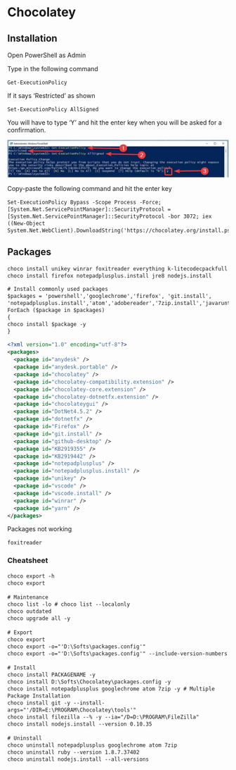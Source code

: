 # Chocolatey

## Installation
Open PowerShell as Admin

Type in the following command

```shell
Get-ExecutionPolicy
```

If it says ‘Restricted’ as shown

```shell
Set-ExecutionPolicy AllSigned
```

You will have to type ‘Y’ and hit the enter key when you will be asked for a confirmation.

![img.png](img/chocolatey-1.png)

Copy-paste the following command and hit the enter key

```shell
Set-ExecutionPolicy Bypass -Scope Process -Force; [System.Net.ServicePointManager]::SecurityProtocol = [System.Net.ServicePointManager]::SecurityProtocol -bor 3072; iex ((New-Object System.Net.WebClient).DownloadString('https://chocolatey.org/install.ps1'))
```

## Packages

```shell
choco install unikey winrar foxitreader everything k-litecodecpackfull
choco install firefox notepadplusplus.install jre8 nodejs.install
```

```shell
# Install commonly used packages 
$packages = 'powershell','googlechrome','firefox', 'git.install', 'notepadplusplus.install','atom','adobereader','7zip.install','javaruntime','vlc','putty.install','sysinternals','transmission','mRemoteNG' 
ForEach ($package in $packages) 
{ 
choco install $package -y 
} 
```

```xml
<?xml version="1.0" encoding="utf-8"?>
<packages>
  <package id="anydesk" />
  <package id="anydesk.portable" />
  <package id="chocolatey" />
  <package id="chocolatey-compatibility.extension" />
  <package id="chocolatey-core.extension" />
  <package id="chocolatey-dotnetfx.extension" />
  <package id="chocolateygui" />
  <package id="DotNet4.5.2" />
  <package id="dotnetfx" />
  <package id="Firefox" />
  <package id="git.install" />
  <package id="github-desktop" />
  <package id="KB2919355" />
  <package id="KB2919442" />
  <package id="notepadplusplus" />
  <package id="notepadplusplus.install" />
  <package id="unikey" />
  <package id="vscode" />
  <package id="vscode.install" />
  <package id="winrar" />
  <package id="yarn" />
</packages>
```

Packages not working

```shell
foxitreader
```

### Cheatsheet

```shell
choco export -h
choco export 

# Maintenance
choco list -lo # choco list --localonly
choco outdated
choco upgrade all -y

# Export
choco export
choco export -o="'D:\Softs\packages.config'"
choco export -o="'D:\Softs\packages.config'" --include-version-numbers

# Install
choco install PACKAGENAME -y
choco install D:\Softs\Chocolatey\packages.config -y
choco install notepadplusplus googlechrome atom 7zip -y # Multiple Package Installation
choco install git -y --install-args="'/DIR=E:\PROGRAM\Chocolatey\tools'" 
choco install filezilla --% -y --ia="/D=D:\PROGRAM\FileZilla"  
choco install nodejs.install --version 0.10.35 

# Uninstall
choco uninstall notepadplusplus googlechrome atom 7zip 
choco uninstall ruby --version 1.8.7.37402 
choco uninstall nodejs.install --all-versions 
```

## 